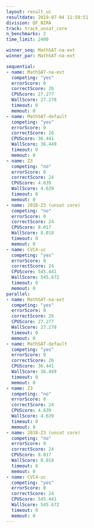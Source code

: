 ```yaml
---
layout: result_uc
resultdate: 2019-07-04 11:58:51
division: QF_NIRA
track: track_unsat_core
n_benchmarks: 2
time_limit: 2400

winner_seq: MathSAT-na-ext
winner_par: MathSAT-na-ext

sequential:
- name: MathSAT-na-ext
  competing: "yes"
  errorScore: 0
  correctScore: 26
  CPUScore: 27.277
  WallScore: 27.278
  timeout: 0
  memout: 0
- name: MathSAT-default
  competing: "yes"
  errorScore: 0
  correctScore: 26
  CPUScore: 36.441
  WallScore: 36.449
  timeout: 0
  memout: 0
- name: Z3
  competing: "no"
  errorScore: 0
  correctScore: 24
  CPUScore: 4.639
  WallScore: 4.639
  timeout: 0
  memout: 0
- name: 2018-Z3 (unsat core)
  competing: "no"
  errorScore: 0
  correctScore: 24
  CPUScore: 8.017
  WallScore: 8.018
  timeout: 0
  memout: 0
- name: CVC4-uc
  competing: "yes"
  errorScore: 0
  correctScore: 24
  CPUScore: 545.441
  WallScore: 545.672
  timeout: 0
  memout: 0
parallel:
- name: MathSAT-na-ext
  competing: "yes"
  errorScore: 0
  correctScore: 26
  CPUScore: 27.277
  WallScore: 27.278
  timeout: 0
  memout: 0
- name: MathSAT-default
  competing: "yes"
  errorScore: 0
  correctScore: 26
  CPUScore: 36.441
  WallScore: 36.449
  timeout: 0
  memout: 0
- name: Z3
  competing: "no"
  errorScore: 0
  correctScore: 24
  CPUScore: 4.639
  WallScore: 4.639
  timeout: 0
  memout: 0
- name: 2018-Z3 (unsat core)
  competing: "no"
  errorScore: 0
  correctScore: 24
  CPUScore: 8.017
  WallScore: 8.018
  timeout: 0
  memout: 0
- name: CVC4-uc
  competing: "yes"
  errorScore: 0
  correctScore: 24
  CPUScore: 545.441
  WallScore: 545.672
  timeout: 0
  memout: 0
---
```

